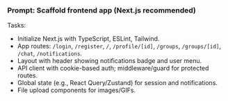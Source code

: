 ### Prompt: Scaffold frontend app (Next.js recommended)

Tasks:
- Initialize Next.js with TypeScript, ESLint, Tailwind.
- App routes: `/login`, `/register`, `/`, `/profile/[id]`, `/groups`, `/groups/[id]`, `/chat`, `/notifications`.
- Layout with header showing notifications badge and user menu.
- API client with cookie-based auth; middleware/guard for protected routes.
- Global state (e.g., React Query/Zustand) for session and notifications.
- File upload components for images/GIFs.

